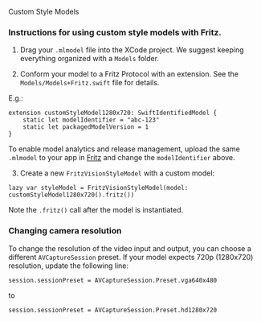 Custom Style Models

### Instructions for using custom style models with Fritz.

1. Drag your `.mlmodel` file into the XCode project. We suggest keeping everything organized with a `Models` folder.

2. Conform your model to a Fritz Protocol with an extension. See the `Models/Models+Fritz.swift` file for details.

E.g.:
```
extension customStyleModel1280x720: SwiftIdentifiedModel {
    static let modelIdentifier = "abc-123"
    static let packagedModelVersion = 1
}
```

To enable model analytics and release management, upload the same `.mlmodel` to your app in [Fritz](https://app.fritz.ai) and change the `modelIdentifier` above.

3. Create a new `FritzVisionStyleModel` with a custom model:

```
lazy var styleModel = FritzVisionStyleModel(model: customStyleModel1280x720().fritz())
```

Note the `.fritz()` call after the model is instantiated.

### Changing camera resolution

To change the resolution of the video input and output, you can choose a different `AVCaptureSession` preset. If your model expects 720p (1280x720) resolution, update the following line:
```
session.sessionPreset = AVCaptureSession.Preset.vga640x480
```
to
```
session.sessionPreset = AVCaptureSession.Preset.hd1280x720
```
